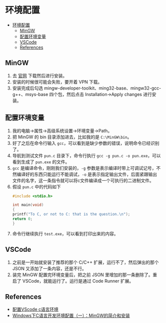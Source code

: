 # 环境配置


<!-- TOC -->

- [环境配置](#环境配置)
    - [MinGW](#mingw)
    - [配置环境变量](#配置环境变量)
    - [VSCode](#vscode)
    - [References](#references)

<!-- /TOC -->


## MinGW
1. 去 [官网](https://sourceforge.net/projects/mingw/) 下载然后进行安装。
2. 安装的时候很可能会失败，要开着 VPN 下载。
3. 安装完成后勾选 mingw-developer-toolkit、ming32-base、mingw32-gcc-g++、msys-base 四个包，然后点击 Installation->Apply changes 进行安装。


## 配置环境变量
1. 我的电脑->属性->高级系统设置->环境变量->Path。
2. 把 MinGW 的 bin 目录添加进去，比如我的是 `C:\MinGW\bin`。
3. 好了之后在命令行输入 `gcc`，可以看到是缺少参数的错误，说明命令已经识别了。
4. 导航到测试文件 `pun.c` 目录下，命令行执行 `gcc -g pun.c -o pun.exe`，可以看到生成了 `pun.exe` 的文件。
5. `gcc` 是编译命令，刚刚我们安装的，`-g` 参数是表示编译时带上可调试记号，不然编译好的东西只能运行不能调试，`-o` 是表示指定输出文件，后面紧跟输出文件的名字，这一条指令就可以将c文件编译成一个可执行的二进制文件。
6. 假设 `pun.c` 中的代码如下
    ```c
    #include <stdio.h>

    int main(void)
    {
    printf("To C, or not to C: that is the question.\n");
    return 0;
    }
    ```
7. 命令行继续执行 `test.exe`，可以看到打印出来的内容。


## VSCode
1. 之前是一开始就安装了推荐的那个 C/C++ 扩展，运行不了，然后弹出的那个 JSON 又添加了一条内容，还是不行。
2. 装完 MinGW 配置完环境变量后，把之前 JSON 里增加的那一条删除了。重启了 VSCode，就能运行了。运行是通过 Code Runner 扩展。


## References
* [配置VScode c语言环境](https://blog.csdn.net/qq_28581077/article/details/81380341)
* [Windows下C语言开发环境配置（一）：MinGW的简介和安装](https://blog.csdn.net/x291225687/article/details/57952535)